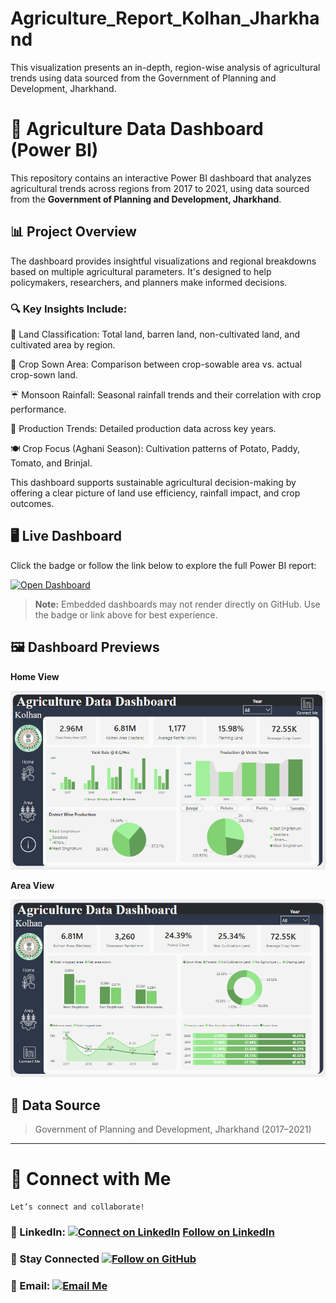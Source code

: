 # Agriculture_Report_Kolhan_Jharkhand
This visualization presents an in-depth, region-wise analysis of agricultural trends using data sourced from the Government of Planning and Development, Jharkhand.

# 🌾 Agriculture Data Dashboard (Power BI)

This repository contains an interactive Power BI dashboard that analyzes agricultural trends across regions from 2017 to 2021, using data sourced from the **Government of Planning and Development, Jharkhand**.

## 📊 Project Overview

The dashboard provides insightful visualizations and regional breakdowns based on multiple agricultural parameters. It's designed to help policymakers, researchers, and planners make informed decisions.



### 🔍 Key Insights Include:

📌 Land Classification: Total land, barren land, non-cultivated land, and cultivated area by region.

🌱 Crop Sown Area: Comparison between crop-sowable area vs. actual crop-sown land.

☔ Monsoon Rainfall: Seasonal rainfall trends and their correlation with crop performance.

🌾 Production Trends: Detailed production data across key years.

🍽️ Crop Focus (Aghani Season): Cultivation patterns of Potato, Paddy, Tomato, and Brinjal.

This dashboard supports sustainable agricultural decision-making by offering a clear picture of land use efficiency, rainfall impact, and crop outcomes.

## 🖥️ Live Dashboard

Click the badge or follow the link below to explore the full Power BI report:

[![Open Dashboard](https://img.shields.io/badge/PowerBI-View%20Dashboard-yellow?logo=powerbi)](https://app.powerbi.com/view?r=eyJrIjoiZmEzYTNlNzctODAyYy00N2MzLWIyNTUtYThhYjA5ODM5Y2U1IiwidCI6IjEyYjI4YjhiLTVkOTItNDQ2ZC1iZWJhLTg1MGIxMTllNzk1YyJ9)

> **Note:** Embedded dashboards may not render directly on GitHub. Use the badge or link above for best experience.



## 🖼️ Dashboard Previews

**Home View**

![Home View](https://github.com/datawithbiswajeet/agriculture_report_kolhan/blob/main/Home%20view.png)

**Area View**

![Area View](https://github.com/datawithbiswajeet/agriculture_report_kolhan/blob/main/Area%20View.png)

## 📌 Data Source

> Government of Planning and Development, Jharkhand (2017–2021)

---

# 🔗 Connect with Me
    Let’s connect and collaborate!

### 💼 LinkedIn: [![Connect on LinkedIn](https://img.shields.io/badge/LinkedIn-Connect-blue?logo=linkedin&style=social)](https://www.linkedin.com/in/datawithbiswajeet) <a class="libutton" href="https://www.linkedin.com/comm/mynetwork/discovery-see-all?usecase=PEOPLE_FOLLOWS&followMember=datawithbiswajeet" target="_blank">Follow on LinkedIn</a>

### 🙌 Stay Connected [![Follow on GitHub](https://img.shields.io/github/followers/datawithbiswajeet?label=Follow%20Me&style=social)](https://github.com/datawithbiswajeet)

### 📧 Email: [![Email Me](https://img.shields.io/badge/Email-Contact%20Me-red?style=social&logo=gmail)](mailto:datawithbiswajeet@gmail.com)




